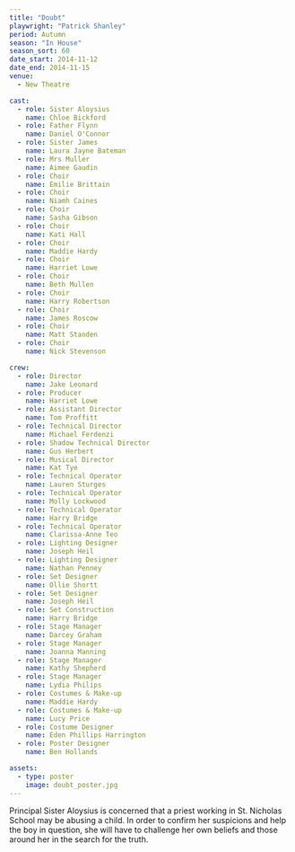 ```yaml
---
title: "Doubt"
playwright: "Patrick Shanley"
period: Autumn
season: "In House"
season_sort: 60
date_start: 2014-11-12
date_end: 2014-11-15
venue:
  - New Theatre

cast:
  - role: Sister Aloysius
    name: Chloe Bickford
  - role: Father Flynn
    name: Daniel O'Connor
  - role: Sister James
    name: Laura Jayne Bateman
  - role: Mrs Muller
    name: Aimee Gaudin
  - role: Choir
    name: Emilie Brittain
  - role: Choir
    name: Niamh Caines
  - role: Choir
    name: Sasha Gibson
  - role: Choir
    name: Kati Hall
  - role: Choir
    name: Maddie Hardy
  - role: Choir
    name: Harriet Lowe
  - role: Choir
    name: Beth Mullen
  - role: Choir
    name: Harry Robertson
  - role: Choir
    name: James Roscow
  - role: Choir
    name: Matt Standen
  - role: Choir
    name: Nick Stevenson

crew:
  - role: Director
    name: Jake Leonard
  - role: Producer
    name: Harriet Lowe
  - role: Assistant Director
    name: Tom Proffitt
  - role: Technical Director
    name: Michael Ferdenzi
  - role: Shadow Technical Director
    name: Gus Herbert
  - role: Musical Director
    name: Kat Tye
  - role: Technical Operator
    name: Lauren Sturges
  - role: Technical Operator
    name: Molly Lockwood
  - role: Technical Operator
    name: Harry Bridge
  - role: Technical Operator
    name: Clarissa-Anne Teo
  - role: Lighting Designer
    name: Joseph Heil
  - role: Lighting Designer
    name: Nathan Penney
  - role: Set Designer
    name: Ollie Shortt
  - role: Set Designer
    name: Joseph Heil
  - role: Set Construction
    name: Harry Bridge
  - role: Stage Manager
    name: Darcey Graham
  - role: Stage Manager
    name: Joanna Manning
  - role: Stage Manager
    name: Kathy Shepherd
  - role: Stage Manager
    name: Lydia Philips
  - role: Costumes & Make-up
    name: Maddie Hardy
  - role: Costumes & Make-up
    name: Lucy Price
  - role: Costume Designer
    name: Eden Phillips Harrington
  - role: Poster Designer
    name: Ben Hollands

assets:
  - type: poster
    image: doubt_poster.jpg
---
```


Principal Sister Aloysius is concerned that a priest working in St. Nicholas School may be abusing a child. In order to confirm her suspicions and help the boy in question, she will have to challenge her own beliefs and those around her in the search for the truth.

